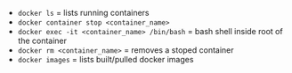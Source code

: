 - ```docker ls``` = lists running containers
- ```docker container stop <container_name>```
- ```docker exec -it <container_name> /bin/bash``` = bash shell inside root of the container
- ```docker rm <container_name>``` = removes a stoped container
- ```docker images``` = lists built/pulled docker images
